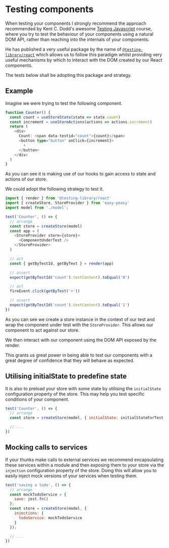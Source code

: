 # Testing components

When testing your components I strongly recommend the approach recommended by Kent C. Dodd's awesome [Testing Javascript](https://testingjavascript.com/) course, where you try to test the behaviour of your components using a natural DOM API, rather than reaching into the internals of your components. 

He has published a very useful package by the name of [`@testing-library/react`](https://github.com/testing-library/react-testing-library) which allows us to follow this paradigm whilst providing very useful mechanisms by which to interact with the DOM created by our React components. 

The tests below shall be adopting this package and strategy.

## Example

Imagine we were trying to test the following component.

```typescript
function Counter() {
  const count = useStoreState(state => state.count)
  const increment = useStoreActions(actions => actions.increment)
  return (
    <div>
      Count: <span data-testid="count">{count}</span>
      <button type="button" onClick={increment}>
        +
      </button>
    </div>
  )
}
```

As you can see it is making use of our hooks to gain access to state and actions of our store.

We could adopt the following strategy to test it.

```typescript
import { render } from '@testing-library/react'
import { createStore, StoreProvider } from 'easy-peasy'
import model from './model';

test('Counter', () => {
  // arrange
  const store = createStore(model)
  const app = (
    <StoreProvider store={store}>
      <ComponentUnderTest />
    </StoreProvider>
  )

  // act
  const { getByTestId, getByText } = render(app)

  // assert
  expect(getByTestId('count').textContent).toEqual('0')

  // act
  fireEvent.click(getByText('+'))

  // assert
  expect(getByTestId('count').textContent).toEqual('1')
})
```

As you can see we create a store instance in the context of our test and wrap the component under test with the `StoreProvider`. This allows our component to act against our store.

We then interact with our component using the DOM API exposed by the render.

This grants us great power in being able to test our components with a great degree of confidence that they will behave as expected.

## Utilising initialState to predefine state

It is also to preload your store with some state by utilising the `initialState` configuration property of the store. This may help you test specific conditions of your component.
  
```javascript
test('Counter', () => {
  // arrange
  const store = createStore(model, { initialState: initialStateForTest })

  // ...
})
```

## Mocking calls to services

If your thunks make calls to external services we recommend encapsulating these services within a module and then exposing them to your store via the `injection` configuration property of the store. Doing this will allow you to easily inject mock versions of your services when testing them.

```javascript
test('saving a todo', () => {
  // arrange
  const mockTodoService = {
    save: jest.fn()
  };
  const store = createStore(model, { 
    injections: {
      todoService: mockTodoService
    }
  });

  // ...
})

```
